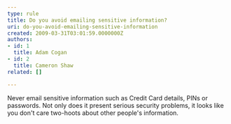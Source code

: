 ```yaml
---
type: rule
title: Do you avoid emailing sensitive information?
uri: do-you-avoid-emailing-sensitive-information
created: 2009-03-31T03:01:59.0000000Z
authors:
- id: 1
  title: Adam Cogan
- id: 2
  title: Cameron Shaw
related: []

---
```




<span class='intro'> Never email sensitive information such as Credit Card details, PINs or passwords. Not only does it present serious security problems, it looks like you don't care two-hoots about other people's information.
 </span>




